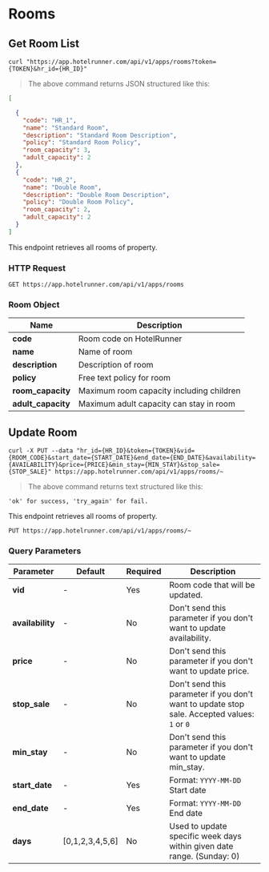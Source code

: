 # Rooms

## Get Room List

```shell
curl "https://app.hotelrunner.com/api/v1/apps/rooms?token={TOKEN}&hr_id={HR_ID}"
```

> The above command returns JSON structured like this:

```json
[

  {
    "code": "HR_1",
    "name": "Standard Room",
    "description": "Standard Room Description",
    "policy": "Standard Room Policy",
    "room_capacity": 3,
    "adult_capacity": 2
  },
  {
    "code": "HR_2",
    "name": "Double Room",
    "description": "Double Room Description",
    "policy": "Double Room Policy",
    "room_capacity": 2,
    "adult_capacity": 2
  }
]
```

This endpoint retrieves all rooms of property.

### HTTP Request

`GET https://app.hotelrunner.com/api/v1/apps/rooms`

### Room Object

Name | Description
------------ | ------
**code** | Room code on HotelRunner
**name** | Name of room
**description** | Description of room
**policy** | Free text policy for room
**room_capacity** | Maximum room capacity including children
**adult_capacity** | Maximum adult capacity can stay in room


## Update Room


```shell
curl -X PUT --data "hr_id={HR_ID}&token={TOKEN}&vid={ROOM_CODE}&start_date={START_DATE}&end_date={END_DATE}&availability={AVAILABILITY}&price={PRICE}&min_stay={MIN_STAY}&stop_sale={STOP_SALE}" https://app.hotelrunner.com/api/v1/apps/rooms/~
```

> The above command returns text structured like this:

```text
'ok' for success, 'try_again' for fail.
```


This endpoint retrieves all rooms of property.


`PUT https://app.hotelrunner.com/api/v1/apps/rooms/~`

### Query Parameters

Parameter | Default | Required | Description
------------ | ------ | ------- | -----------
**vid** | - | Yes | Room code that will be updated.
**availability** | - | No | Don't send this parameter if you don't want to update availability.
**price** | - | No | Don't send this parameter if you don't want to update price.
**stop_sale** | - | No | Don't send this parameter if you don't want to update stop sale. Accepted values: `1` or `0`
**min_stay** | - | No | Don't send this parameter if you don't want to update min_stay.
**start_date** | - | Yes | Format: `YYYY-MM-DD` Start date
**end_date** | - | Yes | Format: `YYYY-MM-DD` End date
**days** | [0,1,2,3,4,5,6] | No | Used to update specific week days within given date range. (Sunday: 0)
